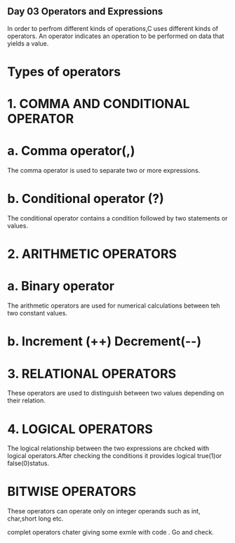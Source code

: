 ## Day 03 Operators and Expressions

In order to perfrom different kinds of operations,C uses different kinds of operators.
An operator indicates an operation to be performed on data that yields a value.


# Types of operators 

# 1. COMMA AND CONDITIONAL OPERATOR 
 
# a. Comma operator(,)
The comma operator is used to separate two or more expressions.

# b. Conditional operator (?)
The conditional operator contains a condition followed by two statements or values.

# 2. ARITHMETIC OPERATORS 

# a. Binary operator 
The arithmetic operators are used for numerical calculations between teh two constant values.

# b. Increment (++) Decrement(--)

# 3. RELATIONAL OPERATORS 
These operators are used to distinguish between two values depending on their relation.


# 4. LOGICAL OPERATORS 

The logical relationship between the two expressions are chcked with logical operators.After checking the conditions it provides logical true(1)or false(0)status.

# BITWISE OPERATORS 

These operators can operate only on integer operands such as int, char,short long etc.

complet operators chater 
giving some exmle with code .
Go and check.




